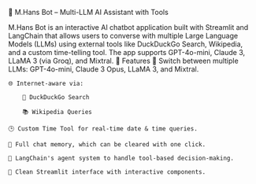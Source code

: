 🤖 M.Hans Bot – Multi-LLM AI Assistant with Tools

M.Hans Bot is an interactive AI chatbot application built with Streamlit and LangChain that allows users to converse with multiple Large Language Models (LLMs) using external tools like DuckDuckGo Search, Wikipedia, and a custom time-telling tool. The app supports GPT-4o-mini, Claude 3, LLaMA 3 (via Groq), and Mixtral.
🧠 Features
    🔄 Switch between multiple LLMs: GPT-4o-mini, Claude 3 Opus, LLaMA 3, and Mixtral.

    🌐 Internet-aware via:

        🦆 DuckDuckGo Search

        📚 Wikipedia Queries

    🕒 Custom Time Tool for real-time date & time queries.

    💬 Full chat memory, which can be cleared with one click.

    🧰 LangChain's agent system to handle tool-based decision-making.

    🌱 Clean Streamlit interface with interactive components.
